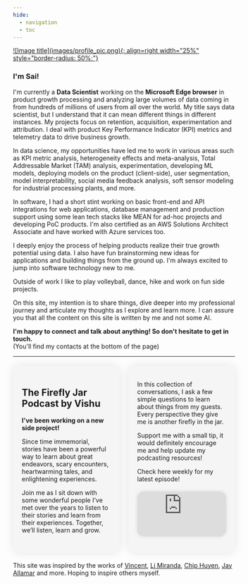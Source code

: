 ```yaml
---
hide:
  - navigation
  - toc
---
```


<a href='https://bmc.link/smuktevi'>
![Image title](images/profile_pic.png){: align=right width="25%" style="border-radius: 50%;"}
</a>

### I'm Sai!

I'm currently a **Data Scientist** working on the **Microsoft Edge browser** in product growth processing and analyzing large volumes of data coming in from hundreds of millions of users from all over the world. My title says data scientist, but I understand that it can mean different things in different instances. My projects focus on retention, acquisition, experimentation and attribution. I deal with product Key Performance Indicator (KPI) metrics and telemetry data to drive business growth.

In data science, my opportunities have led me to work in various areas such as KPI metric analysis, heterogeneity effects and meta-analysis, Total Addressable Market (TAM) analysis, experimentation, developing ML models, deploying models on the product (client-side), user segmentation, model interpretability, social media feedback analysis, soft sensor modeling for industrial processing plants, and more.

In software, I had a short stint working on basic front-end and API integrations for web applications, database management and production support using some lean tech stacks like MEAN for ad-hoc projects and developing PoC products. I'm also certified as an AWS Solutions Architect Associate and have worked with Azure services too.

I deeply enjoy the process of helping products realize their true growth potential using data. I also have fun brainstorming new ideas for applications and building things from the ground up. I'm always excited to jump into software technology new to me.

Outside of work I like to play volleyball, dance, hike and work on fun side projects.

On this site, my intention is to share things, dive deeper into my professional journey and articulate my thoughts as I explore and learn more. I can assure you that all the content on this site is written by me and not some AI.

**I'm happy to connect and talk about anything! So don't hesitate to get in touch.**  
(You'll find my contacts at the bottom of the page)

<script type="text/javascript" src="https://cdnjs.buymeacoffee.com/1.0.0/button.prod.min.js" data-name="bmc-button" data-slug="smuktevi" data-color="#FFDD00" data-emoji=""  data-font="Cookie" data-text="Buy me a coffee!" data-outline-color="#000000" data-font-color="#000000" data-coffee-color="#ffffff" ></script>

---

<div style="display: flex; justify-content: space-between; max-width: 900px; margin: 20px auto;">

  <div style="flex: 1; margin-right: 10px; padding: 20px; background-color: #f5f5f5; border-radius: 15px; box-shadow: 0 0 20px rgba(0, 0, 0, 0.1); text-align: left;">
    <h2>The Firefly Jar Podcast by Vishu</h2>
    <p><strong>I've been working on a new side project!</strong></p>
    <p>Since time immemorial, stories have been a powerful way to learn about great endeavors, scary encounters, heartwarming tales, and enlightening experiences.</p>
    <p>Join me as I sit down with some wonderful people I’ve met over the years to listen to their stories and learn from their experiences. Together, we’ll listen, learn and grow.</p>
    
  </div>

  <div style="flex: 1; margin-left: 10px; padding: 20px; background-color: #f5f5f5; border-radius: 15px; box-shadow: 0 0 20px rgba(0, 0, 0, 0.1); text-align: left;">
      <p>In this collection of conversations, I ask a few simple questions to learn about things from my guests. Every perspective they give me is another firefly in the jar.</p>
    <p>Support me with a small tip, it would definitely encourage me and help update my podcasting resources!</p>
    <p>Check here weekly for my latest episode!
    <iframe src="https://podcasters.spotify.com/pod/show/vishu45/embed" style="border: 0; margin-top: 20px; border-radius: 15px; box-shadow: 0 0 10px rgba(0, 0, 0, 0.1); width: 100%; height: 102px;" frameborder="0" scrolling="no"></iframe>
    </p>
  </div>

</div>



This site was inspired by the works of [Vincent](https://koaning.io/), [Lj Miranda](https://ljvmiranda921.github.io/), [Chip Huyen](https://huyenchip.com/blog/), [Jay Allamar](https://jalammar.github.io/) and more. Hoping to inspire others myself.